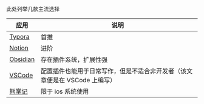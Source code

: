 此处列举几款主流选择

| 应用                                     | 说明                                                                       |
| ---------------------------------------- | -------------------------------------------------------------------------- |
| [Typora](https://typoraio.cn/#)          | 首推                                                                       |
| [Notion](https://www.notion.so)          | 进阶                                                                       |
| [Obsidian](https://obsidian.md/)         | 存在插件系统，扩展性强                                                     |
| [VSCode](https://code.visualstudio.com/) | 配置插件也能用于日常写作，但是不适合非开发者（该文章便是在 VSCode 上编写） |
| [熊掌记](https://bear.app/cn/)           | 限于 ios 系统使用                                                          |
